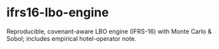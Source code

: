 # ifrs16-lbo-engine
Reproducible, covenant-aware LBO engine (IFRS-16) with Monte Carlo &amp; Sobol; includes empirical hotel-operator note.
